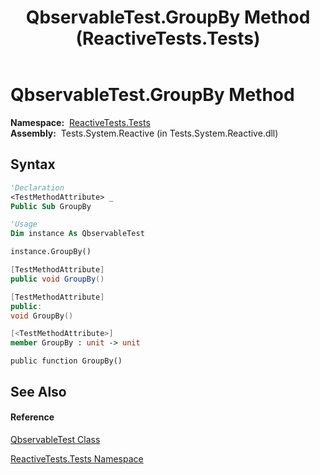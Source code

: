 ﻿---
title: QbservableTest.GroupBy Method  (ReactiveTests.Tests)
TOCTitle: GroupBy Method
ms:assetid: M:ReactiveTests.Tests.QbservableTest.GroupBy
ms:mtpsurl: https://msdn.microsoft.com/en-us/library/reactivetests.tests.qbservabletest.groupby(v=VS.103)
ms:contentKeyID: 36620512
ms.date: 06/28/2011
mtps_version: v=VS.103
f1_keywords:
- ReactiveTests.Tests.QbservableTest.GroupBy
dev_langs:
- CSharp
- JScript
- VB
- FSharp
- c++
---

# QbservableTest.GroupBy Method

**Namespace:**  [ReactiveTests.Tests](hh289046\(v=vs.103\).md)  
**Assembly:**  Tests.System.Reactive (in Tests.System.Reactive.dll)

## Syntax

``` vb
'Declaration
<TestMethodAttribute> _
Public Sub GroupBy
```

``` vb
'Usage
Dim instance As QbservableTest

instance.GroupBy()
```

``` csharp
[TestMethodAttribute]
public void GroupBy()
```

``` c++
[TestMethodAttribute]
public:
void GroupBy()
```

``` fsharp
[<TestMethodAttribute>]
member GroupBy : unit -> unit 
```

``` jscript
public function GroupBy()
```

## See Also

#### Reference

[QbservableTest Class](hh315250\(v=vs.103\).md)

[ReactiveTests.Tests Namespace](hh289046\(v=vs.103\).md)

